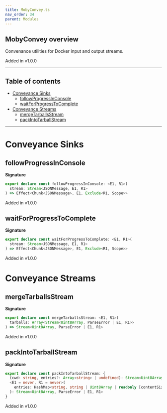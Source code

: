 ```yaml
---
title: MobyConvey.ts
nav_order: 34
parent: Modules
---
```


## MobyConvey overview

Convenance utilities for Docker input and output streams.

Added in v1.0.0

---

<h2 class="text-delta">Table of contents</h2>

- [Conveyance Sinks](#conveyance-sinks)
  - [followProgressInConsole](#followprogressinconsole)
  - [waitForProgressToComplete](#waitforprogresstocomplete)
- [Conveyance Streams](#conveyance-streams)
  - [mergeTarballsStream](#mergetarballsstream)
  - [packIntoTarballStream](#packintotarballstream)

---

# Conveyance Sinks

## followProgressInConsole

**Signature**

```ts
export declare const followProgressInConsole: <E1, R1>(
  stream: Stream<JSONMessage, E1, R1>
) => Effect<Chunk<JSONMessage>, E1, Exclude<R1, Scope>>
```

Added in v1.0.0

## waitForProgressToComplete

**Signature**

```ts
export declare const waitForProgressToComplete: <E1, R1>(
  stream: Stream<JSONMessage, E1, R1>
) => Effect<Chunk<JSONMessage>, E1, Exclude<R1, Scope>>
```

Added in v1.0.0

# Conveyance Streams

## mergeTarballsStream

**Signature**

```ts
export declare const mergeTarballsStream: <E1, R1>(
  tarballs: Array<Stream<Uint8Array, ParseError | E1, R1>>
) => Stream<Uint8Array, ParseError | E1, R1>
```

Added in v1.0.0

## packIntoTarballStream

**Signature**

```ts
export declare const packIntoTarballStream: {
  (cwd: string, entries?: Array<string> | undefined): Stream<Uint8Array, PlatformError | ParseError, Path | FileSystem>
  <E1 = never, R1 = never>(
    entries: HashMap<string, string | Uint8Array | readonly [contentSize: number, stream: Stream<Uint8Array, E1, R1>]>
  ): Stream<Uint8Array, ParseError | E1, R1>
}
```

Added in v1.0.0
